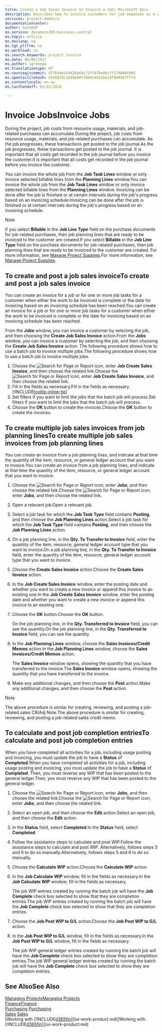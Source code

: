 ```yaml
---
title: Create a Job Sales Invoice to Invoice a Job| Microsoft Docs
description: Describes how to invoice customers for job expenses as a project progresses.
services: project-madeira
documentationcenter: 
author: SorenGP
ms.service: dynamics365-business-central
ms.topic: article
ms.devlang: na
ms.tgt_pltfrm: na
ms.workload: na
ms.search.keywords: project invoice
ms.date: 06/06/2017
ms.author: sgroespe
ms.translationtype: HT
ms.sourcegitcommit: d7fb34e1c9428a64c71ff47be8bcff174649c00d
ms.openlocfilehash: b526879c1b49a90ff0ddcb415ba19f9d0567f7fd
ms.contentlocale: en-au
ms.lasthandoff: 03/22/2018

---
```

# <a name="invoice-jobs"></a><span data-ttu-id="eeb17-103">Invoice Jobs</span><span class="sxs-lookup"><span data-stu-id="eeb17-103">Invoice Jobs</span></span>
<span data-ttu-id="eeb17-104">During the project, job costs from resource usage, materials, and job-related purchases can accumulate.</span><span class="sxs-lookup"><span data-stu-id="eeb17-104">During the project, job costs from resource usage, materials, and job-related purchases can accumulate.</span></span> <span data-ttu-id="eeb17-105">As the job progresses, these transactions get posted to the job journal.</span><span class="sxs-lookup"><span data-stu-id="eeb17-105">As the job progresses, these transactions get posted to the job journal.</span></span> <span data-ttu-id="eeb17-106">It is important that all costs get recorded in the job journal before you invoice the customer.</span><span class="sxs-lookup"><span data-stu-id="eeb17-106">It is important that all costs get recorded in the job journal before you invoice the customer.</span></span>

<span data-ttu-id="eeb17-107">You can invoice the whole job from the **Job Task Lines** window or only invoice selected billable lines from the **Planning Lines** window.</span><span class="sxs-lookup"><span data-stu-id="eeb17-107">You can invoice the whole job from the **Job Task Lines** window or only invoice selected billable lines from the **Planning Lines** window.</span></span> <span data-ttu-id="eeb17-108">Invoicing can be done after the job is finished or at certain intervals during the job's progress based on an invoicing schedule.</span><span class="sxs-lookup"><span data-stu-id="eeb17-108">Invoicing can be done after the job is finished or at certain intervals during the job's progress based on an invoicing schedule.</span></span>

> [!NOTE]  
>   <span data-ttu-id="eeb17-109">If you select **Billable** in the **Job Line Type** field on the purchase documents for job-related purchases, then job planning lines that are ready to be invoiced to the customer are created.</span><span class="sxs-lookup"><span data-stu-id="eeb17-109">If you select **Billable** in the **Job Line Type** field on the purchase documents for job-related purchases, then job planning lines that are ready to be invoiced to the customer are created.</span></span> <span data-ttu-id="eeb17-110">For more information, see [Manage Project Supplies](projects-how-manage-project-supplies.md).</span><span class="sxs-lookup"><span data-stu-id="eeb17-110">For more information, see [Manage Project Supplies](projects-how-manage-project-supplies.md).</span></span>

## <a name="to-create-and-post-a-job-sales-invoice"></a><span data-ttu-id="eeb17-111">To create and post a job sales invoice</span><span class="sxs-lookup"><span data-stu-id="eeb17-111">To create and post a job sales invoice</span></span>
<span data-ttu-id="eeb17-112">You can create an invoice for a job or for one or more job tasks for a customer when either the work to be invoiced is complete or the date for invoicing based on an invoicing schedule has been reached.</span><span class="sxs-lookup"><span data-stu-id="eeb17-112">You can create an invoice for a job or for one or more job tasks for a customer when either the work to be invoiced is complete or the date for invoicing based on an invoicing schedule has been reached.</span></span>

<span data-ttu-id="eeb17-113">From the **Jobs** window, you can invoice a customer by selecting the job, and then choosing the **Create Job Sales Invoice** action.</span><span class="sxs-lookup"><span data-stu-id="eeb17-113">From the **Jobs** window, you can invoice a customer by selecting the job, and then choosing the **Create Job Sales Invoice** action.</span></span> <span data-ttu-id="eeb17-114">The following procedure shows how to use a batch job to invoice multiple jobs.</span><span class="sxs-lookup"><span data-stu-id="eeb17-114">The following procedure shows how to use a batch job to invoice multiple jobs.</span></span>  

1. <span data-ttu-id="eeb17-115">Choose the ![Search for Page or Report](media/ui-search/search_small.png "Search for Page or Report icon") icon, enter **Job Create Sales Invoice**, and then choose the related link.</span><span class="sxs-lookup"><span data-stu-id="eeb17-115">Choose the ![Search for Page or Report](media/ui-search/search_small.png "Search for Page or Report icon") icon, enter **Job Create Sales Invoice**, and then choose the related link.</span></span>  
2. <span data-ttu-id="eeb17-116">Fill in the fields as necessary.</span><span class="sxs-lookup"><span data-stu-id="eeb17-116">Fill in the fields as necessary.</span></span> [!INCLUDE[tooltip-inline-tip](includes/tooltip-inline-tip_md.md)]
3. <span data-ttu-id="eeb17-117">Set filters if you want to limit the jobs that the batch job will process.</span><span class="sxs-lookup"><span data-stu-id="eeb17-117">Set filters if you want to limit the jobs that the batch job will process.</span></span>
4. <span data-ttu-id="eeb17-118">Choose the **OK** button to create the invoices.</span><span class="sxs-lookup"><span data-stu-id="eeb17-118">Choose the **OK** button to create the invoices.</span></span>  

## <a name="to-create-multiple-job-sales-invoices-from-job-planning-lines"></a><span data-ttu-id="eeb17-119">To create multiple job sales invoices from job planning lines</span><span class="sxs-lookup"><span data-stu-id="eeb17-119">To create multiple job sales invoices from job planning lines</span></span>
<span data-ttu-id="eeb17-120">You can create an invoice from a job planning lines, and indicate at that time the quantity of the item, resource, or general ledger account that you want to invoice.</span><span class="sxs-lookup"><span data-stu-id="eeb17-120">You can create an invoice from a job planning lines, and indicate at that time the quantity of the item, resource, or general ledger account that you want to invoice.</span></span>

1. <span data-ttu-id="eeb17-121">Choose the ![Search for Page or Report](media/ui-search/search_small.png "Search for Page or Report icon") icon, enter **Jobs**, and then choose the related link.</span><span class="sxs-lookup"><span data-stu-id="eeb17-121">Choose the ![Search for Page or Report](media/ui-search/search_small.png "Search for Page or Report icon") icon, enter **Jobs**, and then choose the related link.</span></span>
2. <span data-ttu-id="eeb17-122">Open a relevant job.</span><span class="sxs-lookup"><span data-stu-id="eeb17-122">Open a relevant job.</span></span>
3. <span data-ttu-id="eeb17-123">Select a job task for which the **Job Task Type** field contains **Posting**, and then choose the **Job Planning Lines** action.</span><span class="sxs-lookup"><span data-stu-id="eeb17-123">Select a job task for which the **Job Task Type** field contains **Posting**, and then choose the **Job Planning Lines** action.</span></span>  
4. <span data-ttu-id="eeb17-124">On a job planning line, in the **Qty. To Transfer to Invoice** field, enter the quantity of the item, resource, general ledger account type that you want to invoice.</span><span class="sxs-lookup"><span data-stu-id="eeb17-124">On a job planning line, in the **Qty. To Transfer to Invoice** field, enter the quantity of the item, resource, general ledger account type that you want to invoice.</span></span>  
5. <span data-ttu-id="eeb17-125">Choose the **Create Sales Invoice** action.</span><span class="sxs-lookup"><span data-stu-id="eeb17-125">Choose the **Create Sales Invoice** action.</span></span>
6. <span data-ttu-id="eeb17-126">In the **Job Create Sales Invoice** window, enter the posting date and whether you want to create a new invoice or append this invoice to an existing one.</span><span class="sxs-lookup"><span data-stu-id="eeb17-126">In the **Job Create Sales Invoice** window, enter the posting date and whether you want to create a new invoice or append this invoice to an existing one.</span></span>
7. <span data-ttu-id="eeb17-127">Choose the **OK** button.</span><span class="sxs-lookup"><span data-stu-id="eeb17-127">Choose the **OK** button.</span></span>  

    <span data-ttu-id="eeb17-128">On the job planning line, in the **Qty. Transferred to Invoice** field, you can see the quantity.</span><span class="sxs-lookup"><span data-stu-id="eeb17-128">On the job planning line, in the **Qty. Transferred to Invoice** field, you can see the quantity.</span></span>
8. <span data-ttu-id="eeb17-129">In the **Job Planning Lines** window, choose the **Sales Invoices/Credit Memos** action.</span><span class="sxs-lookup"><span data-stu-id="eeb17-129">In the **Job Planning Lines** window, choose the **Sales Invoices/Credit Memos** action.</span></span>

    <span data-ttu-id="eeb17-130">The **Sales Invoice** window opens, showing the quantity that you have transferred to the invoice.</span><span class="sxs-lookup"><span data-stu-id="eeb17-130">The **Sales Invoice** window opens, showing the quantity that you have transferred to the invoice.</span></span>  
9. <span data-ttu-id="eeb17-131">Make any additional changes, and then choose the **Post** action.</span><span class="sxs-lookup"><span data-stu-id="eeb17-131">Make any additional changes, and then choose the **Post** action.</span></span>

> [!NOTE]  
>   <span data-ttu-id="eeb17-132">The above procedure is similar for creating, reviewing, and posting a job-related sales CR/Adj Note.</span><span class="sxs-lookup"><span data-stu-id="eeb17-132">The above procedure is similar for creating, reviewing, and posting a job-related sales credit memo.</span></span>

## <a name="to-calculate-and-post-job-completion-entries"></a><span data-ttu-id="eeb17-133">To calculate and post job completion entries</span><span class="sxs-lookup"><span data-stu-id="eeb17-133">To calculate and post job completion entries</span></span>
<span data-ttu-id="eeb17-134">When you have completed all activities for a job, including usage posting and invoicing, you must update the job to have a **Status** of **Completed**.</span><span class="sxs-lookup"><span data-stu-id="eeb17-134">When you have completed all activities for a job, including usage posting and invoicing, you must update the job to have a **Status** of **Completed**.</span></span> <span data-ttu-id="eeb17-135">Then, you must reverse any WIP that has been posted to the general ledger.</span><span class="sxs-lookup"><span data-stu-id="eeb17-135">Then, you must reverse any WIP that has been posted to the general ledger.</span></span>

1. <span data-ttu-id="eeb17-136">Choose the ![Search for Page or Report](media/ui-search/search_small.png "Search for Page or Report icon") icon, enter **Jobs**, and then choose the related link.</span><span class="sxs-lookup"><span data-stu-id="eeb17-136">Choose the ![Search for Page or Report](media/ui-search/search_small.png "Search for Page or Report icon") icon, enter **Jobs**, and then choose the related link.</span></span>  
2. <span data-ttu-id="eeb17-137">Select an open job, and then choose the **Edit** action.</span><span class="sxs-lookup"><span data-stu-id="eeb17-137">Select an open job, and then choose the **Edit** action.</span></span>
3. <span data-ttu-id="eeb17-138">In the **Status** field, select **Completed**.</span><span class="sxs-lookup"><span data-stu-id="eeb17-138">In the **Status** field, select **Completed**.</span></span>
4. <span data-ttu-id="eeb17-139">Follow the assistance steps to calculate and post WIP.</span><span class="sxs-lookup"><span data-stu-id="eeb17-139">Follow the assistance steps to calculate and post WIP.</span></span> <span data-ttu-id="eeb17-140">Alternatively, follows steps 5 and 6 to do so manually.</span><span class="sxs-lookup"><span data-stu-id="eeb17-140">Alternatively, follows steps 5 and 6 to do so manually.</span></span>  
5. <span data-ttu-id="eeb17-141">Choose the **Calculate WIP** action.</span><span class="sxs-lookup"><span data-stu-id="eeb17-141">Choose the **Calculate WIP** action.</span></span>
6. <span data-ttu-id="eeb17-142">In the **Job Calculate WIP** window, fill in the fields as necessary.</span><span class="sxs-lookup"><span data-stu-id="eeb17-142">In the **Job Calculate WIP** window, fill in the fields as necessary.</span></span>  

     <span data-ttu-id="eeb17-143">The job WIP entries created by running the batch job will have the **Job Complete** check box selected to show that they are completion entries.</span><span class="sxs-lookup"><span data-stu-id="eeb17-143">The job WIP entries created by running the batch job will have the **Job Complete** check box selected to show that they are completion entries.</span></span>  
7. <span data-ttu-id="eeb17-144">Choose the **Job Post WIP to G/L** action.</span><span class="sxs-lookup"><span data-stu-id="eeb17-144">Choose the **Job Post WIP to G/L** action.</span></span>
8. <span data-ttu-id="eeb17-145">In the **Job Post WIP to G/L** window, fill in the fields as necessary.</span><span class="sxs-lookup"><span data-stu-id="eeb17-145">In the **Job Post WIP to G/L** window, fill in the fields as necessary.</span></span>  

     <span data-ttu-id="eeb17-146">The job WIP general ledger entries created by running the batch job will have the **Job Complete** check box selected to show they are completion entries.</span><span class="sxs-lookup"><span data-stu-id="eeb17-146">The job WIP general ledger entries created by running the batch job will have the **Job Complete** check box selected to show they are completion entries.</span></span>

## <a name="see-also"></a><span data-ttu-id="eeb17-147">See Also</span><span class="sxs-lookup"><span data-stu-id="eeb17-147">See Also</span></span>
[<span data-ttu-id="eeb17-148">Managing Projects</span><span class="sxs-lookup"><span data-stu-id="eeb17-148">Managing Projects</span></span>](projects-manage-projects.md)  
[<span data-ttu-id="eeb17-149">Finance</span><span class="sxs-lookup"><span data-stu-id="eeb17-149">Finance</span></span>](finance.md)  
<span data-ttu-id="eeb17-150">[Purchasing](purchasing-manage-purchasing.md)       </span><span class="sxs-lookup"><span data-stu-id="eeb17-150">[Purchasing](purchasing-manage-purchasing.md)       </span></span>  
<span data-ttu-id="eeb17-151">[Sales](sales-manage-sales.md)    </span><span class="sxs-lookup"><span data-stu-id="eeb17-151">[Sales](sales-manage-sales.md)    </span></span>  
<span data-ttu-id="eeb17-152">[Working with [!INCLUDE[d365fin](includes/d365fin_md.md)]](ui-work-product.md)</span><span class="sxs-lookup"><span data-stu-id="eeb17-152">[Working with [!INCLUDE[d365fin](includes/d365fin_md.md)]](ui-work-product.md)</span></span>  

